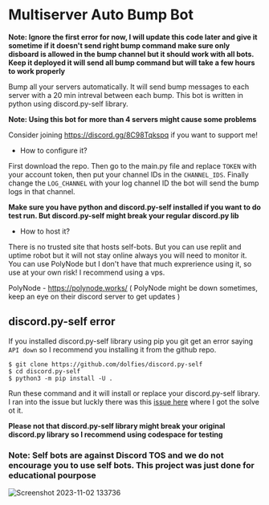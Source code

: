 # Multiserver Auto Bump Bot

**Note: Ignore the first error for now, I will update this code later and give it sometime if it doesn't send right bump command make sure only disboard is allowed in the bump channel but it should work with all bots. Keep it deployed it will send all bump command but will take a few hours to work properly**

Bump all your servers automatically. It will send bump messages to each server with a 20 min intreval between each bump.
This bot is written in python using discord.py-self library.

**Note: Using this bot for more than 4 servers might cause some problems**

Consider joining https://discord.gg/8C98Tqkspq if you want to support me!

- How to configure it?

First download the repo. Then go to the main.py file and replace `TOKEN` with your account token, then put your channel IDs in the `CHANNEL_IDS`. Finally change the `LOG_CHANNEL` with your log channel ID the bot will send the bump logs in that channel.

**Make sure you have python and discord.py-self installed if you want to do test run. But discord.py-self might break your regular discord.py lib**

- How to host it?

There is no trusted site that hosts self-bots. But you can use replit and uptime robot but it will not stay online always you will need to monitor it. You can use PolyNode but I don't have that much exprerience using it, so use at your own risk! I recommend using a vps.

PolyNode - https://polynode.works/
( PolyNode might be down sometimes, keep an eye on their discord server to get updates )

## discord.py-self error
If you installed discord.py-self library using pip you git get an error saying `API down` so I recommend you installing it from the github repo.

```
$ git clone https://github.com/dolfies/discord.py-self
$ cd discord.py-self
$ python3 -m pip install -U .
```

Run these command and it will install or replace your discord.py-self library. I ran into the issue but luckly there was this [issue here](https://github.com/dolfies/discord.py-self/issues/597) where I got the solve ot it.

**Please not that discord.py-self library might break your original discord.py library so I recommend using codespace for testing**

### Note: Self bots are against Discord TOS and we do not encourage you to use self bots. This project was just done for educational pourpose

![Screenshot 2023-11-02 133736](https://github.com/kiyoopon/multiserver-bumper/assets/87245088/eb842b7b-205e-474a-a004-a26fb2972395)
